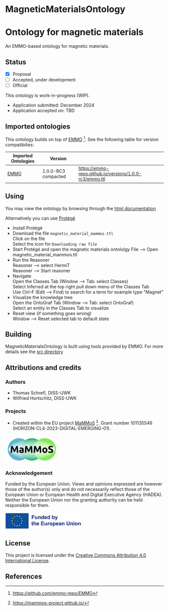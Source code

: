 # MagneticMaterialsOntology

Ontology for magnetic materials
===============================
An EMMO-based ontology for magnetic materials.

Status
------
- [X] Proposal
- [ ] Accepted, under development
- [ ] Official

This ontology is work-in-progress (WIP).

* Application submitted: December 2024
* Application accepted on: TBD


Imported ontologies
-------------------
This ontology builds on top of [EMMO](https://github.com/emmo-repo/EMMO) [^1]. See the following table for version
compatibilies:

| Imported Ontologies  | Version             |      |
| -------------------- | --------------------| --------- |
| [EMMO](https://github.com/emmo-repo/EMMO)  | 1.0.0-RC3 compacted | https://emmo-repo.github.io/versions/1.0.0-rc3/emmo.ttl |


Using
-----

You may view the ontology by browsing through the [html documentation](https://raw.githack.com/MaMMoS-project/MagneticMaterialsOntology/f8a614da5c8db8cb7da2cf03aa7812c7e3efd075/doc/magnetic_material_mammos.html)  

Alternatively you can use [Protégé](https://protege.stanford.edu/)
* Install Protégé
* Download the file `magnetic_material_mammos.ttl`  
  Click on the file  
  Select the icon for `Downloading raw file` 
* Start Protégé and open the magnetic materials ontololgy
  File --> Open magnetic_material_mammos.ttl 
* Run the Reasoner  
  Reasoner --> select HermiT  
  Reasoner --> Start reasoner 
* Navigate  
  Open the Classes Tab (Window --> Tab: select Classes)  
  Select Inferred at the top right pull down menu of the Classes Tab  
  Use Ctrl-F (Edit --> Find) to search for a term for example type "Magnet"
* Visualize the knowledge tree  
  Open the OntoGraf Tab (Window --> Tab: select OntoGraf)  
  Select an entity in the Classes Tab to visualize
* Reset view (if something goes wrong)  
  Window --> Reset selected tab to default state
  
Building
--------
MagneticMaterialsOntology is built using tools provided by EMMO. For more details see the [src directory](https://github.com/MaMMoS-project/MagneticMaterialsOntology/tree/main/src)


Attributions and credits
------------------------
### Authors
- Thomas Schrefl, DISS-UWK
- Wilfried Hortschitz, DISS-UWK

### Projects
- Created within the EU project [MaMMoS](https://mammos-project.github.io/) [^2]. Grant number 101135546 (HORIZON-CL4-2023-DIGITAL-EMERGING-01).

![image info](img/mammos.png)

### Acknowledgement

Funded by the European Union. Views and opinions expressed are however those of the author(s) only and do not necessarily reflect those of the European Union or European Health and Digital Executive Agency (HADEA). Neither the European Union nor the granting authority can be held responsible for them.

![image info](img/euflag.png)

## License
This project is licensed under the [Creative Commons Attribution 4.0 International License](http://creativecommons.org/licenses/by/4.0/).

## References

[^1]: https://github.com/emmo-repo/EMMO  
[^2]: https://mammos-project.github.io/
